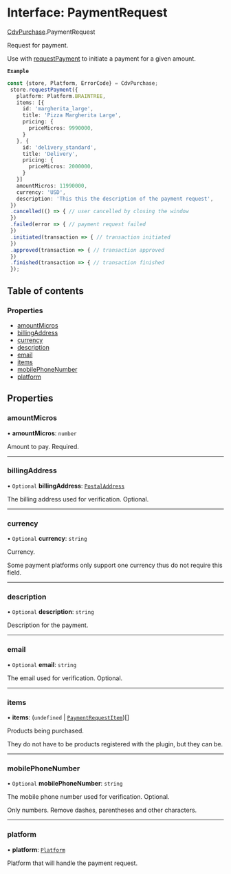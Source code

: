 # Interface: PaymentRequest

[CdvPurchase](../modules/CdvPurchase.md).PaymentRequest

Request for payment.

Use with [requestPayment](../classes/CdvPurchase.Store.md#requestpayment) to initiate a payment for a given amount.

**`Example`**

```ts
const {store, Platform, ErrorCode} = CdvPurchase;
 store.requestPayment({
   platform: Platform.BRAINTREE,
   items: [{
     id: 'margherita_large',
     title: 'Pizza Margherita Large',
     pricing: {
       priceMicros: 9990000,
     }
   }, {
     id: 'delivery_standard',
     title: 'Delivery',
     pricing: {
       priceMicros: 2000000,
     }
   }]
   amountMicros: 11990000,
   currency: 'USD',
   description: 'This this the description of the payment request',
 })
 .cancelled(() => { // user cancelled by closing the window
 })
 .failed(error => { // payment request failed
 })
 .initiated(transaction => { // transaction initiated
 })
 .approved(transaction => { // transaction approved
 })
 .finished(transaction => { // transaction finished
 });
```

## Table of contents

### Properties

- [amountMicros](CdvPurchase.PaymentRequest.md#amountmicros)
- [billingAddress](CdvPurchase.PaymentRequest.md#billingaddress)
- [currency](CdvPurchase.PaymentRequest.md#currency)
- [description](CdvPurchase.PaymentRequest.md#description)
- [email](CdvPurchase.PaymentRequest.md#email)
- [items](CdvPurchase.PaymentRequest.md#items)
- [mobilePhoneNumber](CdvPurchase.PaymentRequest.md#mobilephonenumber)
- [platform](CdvPurchase.PaymentRequest.md#platform)

## Properties

### amountMicros

• **amountMicros**: `number`

Amount to pay. Required.

___

### billingAddress

• `Optional` **billingAddress**: [`PostalAddress`](CdvPurchase.PostalAddress.md)

The billing address used for verification. Optional.

___

### currency

• `Optional` **currency**: `string`

Currency.

Some payment platforms only support one currency thus do not require this field.

___

### description

• `Optional` **description**: `string`

Description for the payment.

___

### email

• `Optional` **email**: `string`

The email used for verification. Optional.

___

### items

• **items**: (`undefined` \| [`PaymentRequestItem`](CdvPurchase.PaymentRequestItem.md))[]

Products being purchased.

They do not have to be products registered with the plugin, but they can be.

___

### mobilePhoneNumber

• `Optional` **mobilePhoneNumber**: `string`

The mobile phone number used for verification. Optional.

Only numbers. Remove dashes, parentheses and other characters.

___

### platform

• **platform**: [`Platform`](../enums/CdvPurchase.Platform.md)

Platform that will handle the payment request.
